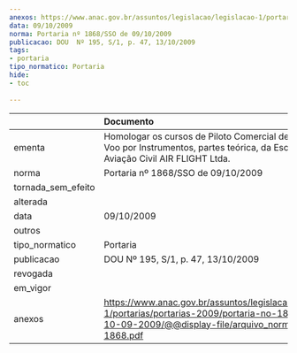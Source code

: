 ```yaml
---
anexos: https://www.anac.gov.br/assuntos/legislacao/legislacao-1/portarias/portarias-2009/portaria-no-1868-sso-de-10-09-2009/@@display-file/arquivo_norma/PA2009-1868.pdf
data: 09/10/2009
norma: Portaria nº 1868/SSO de 09/10/2009
publicacao: DOU  Nº 195, S/1, p. 47, 13/10/2009
tags:
- portaria
tipo_normatico: Portaria
hide: 
- toc 
 
---
```


|                    | Documento                                                                                                                                                         |
|:-------------------|:------------------------------------------------------------------------------------------------------------------------------------------------------------------|
| ementa             | Homologar os cursos de Piloto Comercial de Helicóptero, Voo por Instrumentos, partes teórica, da Escola de Aviação Civil AIR FLIGHT Ltda.                         |
| norma              | Portaria nº 1868/SSO de 09/10/2009                                                                                                                                |
| tornada_sem_efeito |                                                                                                                                                                   |
| alterada           |                                                                                                                                                                   |
| data               | 09/10/2009                                                                                                                                                        |
| outros             |                                                                                                                                                                   |
| tipo_normatico     | Portaria                                                                                                                                                          |
| publicacao         | DOU  Nº 195, S/1, p. 47, 13/10/2009                                                                                                                               |
| revogada           |                                                                                                                                                                   |
| em_vigor           |                                                                                                                                                                   |
| anexos             | https://www.anac.gov.br/assuntos/legislacao/legislacao-1/portarias/portarias-2009/portaria-no-1868-sso-de-10-09-2009/@@display-file/arquivo_norma/PA2009-1868.pdf |